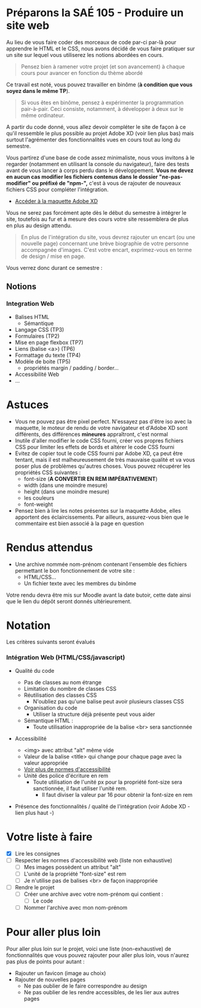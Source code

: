 # Préparons la SAÉ 105 - Produire un site web

Au lieu de vous faire coder des morceaux de code par-ci par-là pour apprendre le HTML et le CSS, nous avons décidé de vous faire pratiquer sur un site sur lequel vous utiliserez les notions abordées en cours.

> Pensez bien à ramener votre projet (et son avancement) à chaque cours pour avancer en fonction du thème abordé

Ce travail est noté, vous pouvez travailler en binôme (**à condition que vous soyez dans le même TP**). 

> Si vous êtes en binôme, pensez à expérimenter la programmation pair-à-pair. Ceci consiste, notamment, à développer à deux sur le même ordinateur.

A partir du code donné, vous allez devoir compléter le site de façon à ce qu'il ressemble le plus possible au projet Adobe XD (voir lien plus bas) mais surtout l'agrémenter des fonctionnalités vues en cours tout au long du semestre.

Vous partirez d'une base de code assez minimaliste, nous vous invitons à le regarder (notamment en utilisant la console du navigateur), faire des tests avant de vous lancer à corps perdu dans le développement. **Vous ne devez en aucun cas modifier les fichiers contenus dans le dossier "ne-pas-modifier" ou préfixé de "npm-",** c'est à vous de rajouter de nouveaux fichiers CSS pour compléter l'intégration.

- [Accéder à la maquette Adobe XD](https://xd.adobe.com/view/0fba5fee-dd79-4d0e-b45a-9f15d3fe18d2-5ae9/)

Vous ne serez pas forcément apte dès le début du semestre à intégrer le site, toutefois au fur et à mesure des cours votre site ressemblera de plus en plus au design attendu. 

> En plus de l'intégration du site, vous devrez rajouter un encart (ou une nouvelle page) concernant une brève biographie de votre personne accompagnée d'images. C'est votre encart, exprimez-vous en terme de design / mise en page.

Vous verrez donc durant ce semestre :

## Notions

### Integration Web
- Balises HTML
  - Sémantique
- Langage CSS (TP3)
- Formulaires (TP2)
- Mise en page flexbox (TP7)
- Liens (balise &lt;a>) (TP6)
- Formattage du texte (TP4)
- Modèle de boite (TP5)
  - propriétés margin / padding / border...
- Accessibilité Web
- ...

# Astuces
- Vous ne pouvez pas être pixel perfect. N'essayez pas d'être iso avec la maquette, le moteur de rendu de votre navigateur et d'Adobe XD sont différents, des différences **mineures** appraîtront, c'est normal
- Inutile d'aller modifier le code CSS fourni, créer vos propres fichiers CSS pour limiter les effets de bords et altérer le code CSS fourni
- Evitez de copier tout le code CSS fourni par Adobe XD, ça peut être tentant, mais il est malheureusement de très mauvaise qualité et va vous poser plus de problèmes qu'autres choses. Vous pouvez récupérer les propriétés CSS suivantes :
  - font-size (**A CONVERTIR EN REM IMPÉRATIVEMENT**)
  - width (dans une moindre mesure)
  - height (dans une moindre mesure)
  - les couleurs
  - font-weight
- Pensez bien à lire les notes présentes sur la maquette Adobe, elles apportent des éclaircissements. Par ailleurs, assurez-vous bien que le commentaire est bien associé à la page en question

# Rendus attendus
- Une archive nommée nom-prénom contenant l'ensemble des fichiers permettant le bon fonctionnement de votre site :
  - HTML/CSS...
  - Un fichier texte avec les membres du binôme

Votre rendu devra être mis sur Moodle avant la date butoir, cette date ainsi que le lien du dépôt seront donnés ultérieurement.

# Notation
Les critères suivants seront évalués 
### Intégration Web (HTML/CSS/javascript)

- Qualité du code
  - Pas de classes au nom étrange
  - Limitation du nombre de classes CSS
  - Réutilisation des classes CSS
    - N'oubliez pas qu'une balise peut avoir plusieurs classes CSS
  - Organisation du code
    - Utiliser la structure déjà présente peut vous aider
  - Sémantique HTML :
    - Toute utilisation inappropriée de la balise &lt;br> sera sanctionnée
    
- Accessibilité
  - &lt;img> avec attribut "alt" même vide
  - Valeur de la balise &lt;title> qui change pour chaque page avec la valeur appropriée
  - [Voir plus de normes d'accessibilité](https://www.accede-web.com/notices/html-et-css/)
  - Unité des police d'écriture en rem
    - Toute utilisation de l'unité px pour la propriété font-size sera sanctionnée, il faut utiliser l'unité rem.
      - Il faut diviser la valeur par 16 pour obtenir la font-size en rem
- Présence des fonctionnalités / qualité de l'intégration (voir Adobe XD - lien plus haut -)


# Votre liste à faire
- [x] Lire les consignes
- [ ] Respecter les normes d'accessibilité web (liste non exhaustive)
  - [ ] Mes images possèdent un attribut "alt"
  - [ ] L'unité de la propriété "font-size" est rem
  - [ ] Je n'utilise pas de balises &lt;br> de façon inappropriée
- [ ] Rendre le projet
  - [ ] Créer une archive avec votre nom-prénom qui contient :
    - [ ] Le code
  - [ ] Nommer l'archive avec mon nom-prénom

# Pour aller plus loin
Pour aller plus loin sur le projet, voici une liste (non-exhaustive) de fonctionnalités que vous pouvez rajouter pour aller plus loin, vous n'aurez pas plus de points pour autant :
- Rajouter un favicon (image au choix)
- Rajouter de nouvelles pages
  - Ne pas oublier de le faire correspondre au design
  - Ne pas oublier de les rendre accessibles, de les lier aux autres pages


